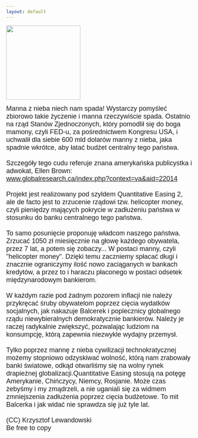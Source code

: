 ```yaml
---
layout: default
---
```

<img src="{{site.baseurl}}\articles\pictures\465.QE2.jpg" width="200"><!--51-->
<p style="margin: 0px 0px 18px; font-size: 18px; font-family: Helvetica;">
Manna z nieba niech nam spada! Wystarczy pomyśleć zbiorowo takie życzenie i manna rzeczywiście spada. Ostatnio na rząd Stanów Zjednoczonych, który pomodlił się do boga mamony, czyli FED-u, za pośrednictwem Kongresu USA, i uchwalił dla siebie 600 mld dolarów manny z nieba, jaka spadnie wkrótce, aby łatać budżet centralny tego państwa.<br><br>Szczegóły tego cudu referuje znana amerykańska publicystka i adwokat, Ellen Brown:<br><a target="" title="" href="http://www.globalresearch.ca/index.php?context=va&amp;aid=22014">www.globalresearch.ca/index.php?context=va&amp;aid=22014</a><br><br>Projekt jest realizowany pod szyldem Quantitative Easing 2, ale de facto jest to zrzucenie rządowi tzw. helicopter money, czyli pieniędzy mających pokrycie w zadłużeniu państwa w stosunku do banku centralnego tego państwa.<br><br>To samo posunięcie proponuję władcom naszego państwa. Zrzucać 1050 zł miesięcznie na głowę każdego obywatela, przez 7 lat, a potem się zobaczy... W postaci manny, czyli "helicopter money". Dzięki temu zaczniemy spłacać długi i znacznie ograniczymy ilość nowo zaciąganych w bankach kredytów, a przez to i haraczu płaconego w postaci odsetek międzynarodowym bankierom.<br><br>W każdym razie pod żadnym pozorem inflacji nie należy przykręcać śruby obywatelom poprzez cięcia wydatków socjalnych, jak nakazuje Balcerek i poplecznicy globalnego rządu niewybieralnych demokratycznie bankierów. Należy je raczej radykalnie zwiększyć, pozwalając ludziom na konsumpcję, którą zapewnia niezwykle wydajny przemysł.<br><br>Tylko poprzez mannę z nieba cywilizacji technokratycznej możemy stopniowo odzyskiwać wolność, którą nam zrabowały banki światowe, odkąd otwarliśmy się na wolny rynek drapieżnej globalizacji.Quantitative Easing stosują na potęgę Amerykanie, Chińczycy, Niemcy, Rosjanie. Może czas żebyśmy i my zmądrzeli, a nie uganiali się za widmem zmniejszenia zadłużenia poprzez cięcia budżetowe. To mit Balcerka i jak widać nie sprawdza się już tyle lat.<br><br>(CC) Krzysztof Lewandowski<br>Be free to copy<br><br><br></p>